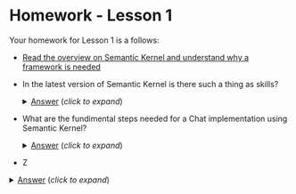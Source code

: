 # Homework - Lesson 1
Your homework for Lesson 1 is a follows:

- [Read the overview on Semantic Kernel and understand why a framework is needed](https://learn.microsoft.com/en-us/semantic-kernel/overview/) 
- In the latest version of Semantic Kernel is there such a thing as skills?
   <details>
    <summary><u>Answer</u> (<i>click to expand</i>)</summary>
    <!-- have to be followed by an empty line! -->

       No.  Skills have been replaced with Plugins.
  </details>
- What are the fundimental steps needed for a Chat implementation using Semantic Kernel?
  <details>
    <summary><u>Answer</u> (<i>click to expand</i>)</summary>
    <!-- have to be followed by an empty line! -->

      1. Create an Azure Open AI Service in Azure, you will need to store the Model Name, Endpoint and API Key for later use
      2. Create a Kernel Builder so you can construct Kernel instances
      3. Add the OpenAIChatCompletion service using the details from step 1
      4. Create an install of the Kernel
      5. Create a ChatHistory instance to store the Chat History
      6. Create an instance of the ChatCompletionService
      7. Read the user input
      8. Call the Chat Completion Service with the prompt history / user input
      9. Display the result of the chat completion
      10. Repeat
  </details>
- Z

<details>
    <summary><u>Answer</u> (<i>click to expand</i>)</summary>
    <!-- have to be followed by an empty line! -->

      1. Create an Azure Open AI Service in Azure, you will need to store the Model Name, Endpoint and API Key for later use
      2. Create a Kernel Builder so you can construct Kernel instances
      3. Add the OpenAIChatCompletion service using the details from step 1
      4. Create an install of the Kernel
      5. Create a ChatHistory instance to store the Chat History
      6. Create an instance of the ChatCompletionService
      7. Read the user input
      8. Call the Chat Completion Service with the prompt history / user input
      9. Display the result of the chat completion
      10. Repeat
  </details>
